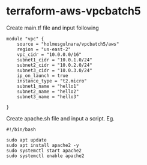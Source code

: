 # terraform-aws-vpcbatch5

Create main.tf file and input following

```hcl
module "vpc" {
    source = "holmesgulnara/vpcbatch5/aws"
    region = "us-east-2"
    vpc_cidr = "10.0.0.0/16"
    subnet1_cidr = "10.0.1.0/24"
    subnet2_cidr = "10.0.2.0/24"
    subnet3_cidr = "10.0.3.0/24"
    ip_on_launch = true
    instance_type = "t2.micro"
    subnet1_name = "hello1"
    subnet2_name = "hello2"
    subnet3_name = "hello3"

}
```

Create apache.sh file and input a script. Eg.
```hcl
#!/bin/bash

sudo apt update 
sudo apt install apache2 -y
sudo systemctl start apache2
sudo systemctl enable apache2
```